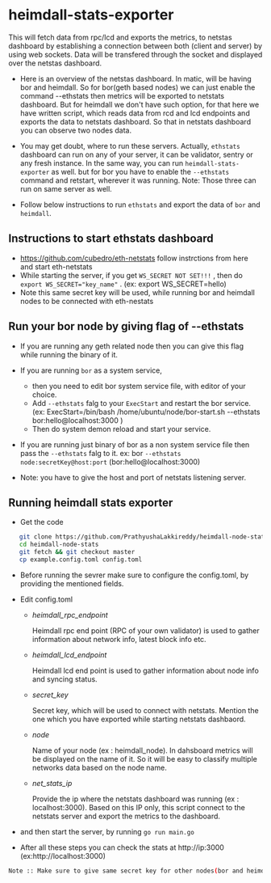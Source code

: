 # heimdall-stats-exporter
This will fetch data from rpc/lcd and exports the metrics, to netstas dashboard by establishing a connection between both (client and server) by using web sockets. Data will be transfered through the socket and displayed over the netstas dashboard. 

- Here is an overview of the netstas dashboard. In matic, will be having bor and heimdall. So for bor(geth based nodes) we can just enable the command --ethstats then metrics will be exported to netstats dashboard. But for heimdall we don't have such option, for that here we have written script, which reads data from rcd and lcd endpoints and exports the data to netstats dashboard.
So that in netstats dashboard you can observe two nodes data.

- You may get doubt, where to run these servers. Actually, `ethstats` dashboard can run on any of your server, it can be validator, sentry or any fresh instance. In the same way, you can run `heimdall-stats-exporter` as well. but for bor you have to enable the `--ethstats` command and retstart, wherever it was running. Note: Those three can run on same server as well.

- Follow below instructions to run `ethstats` and export the data of `bor` and `heimdall`.

## Instructions to start ethstats dashboard

 - https://github.com/cubedro/eth-netstats follow instrctions from here and start eth-netstats
 - While starting the server, if you get `WS_SECRET NOT SET!!!` , then do `export WS_SECRET="key_name"` . (ex: export WS_SECRET=hello)
 - Note this same secret key will be used, while running bor and heimdall nodes to be connected with eth-nestats

## Run your bor node by giving flag of --ethstats

 - If you are running any geth related node then you can give this flag while running the binary of it.
 - If you are running `bor` as a system service, 
   - then you need to edit bor system service file, with editor of your choice. 
   - Add `--ethstats` falg to your `ExecStart` and restart the bor service. (ex: ExecStart=/bin/bash /home/ubuntu/node/bor-start.sh --ethstats bor:hello@localhost:3000 )
   - Then do system demon reload and start your service.

 - If you are running just binary of bor as a non system service file then pass the `--ethstats` falg to it. ex: bor `--ethstats node:secretKey@host:port` (bor:hello@localhost:3000)
 - Note:  you have to give the host and port of netstats listening server.

## Running heimdall stats exporter

 - Get the code
 ``` bash
    git clone https://github.com/PrathyushaLakkireddy/heimdall-node-stats.git
    cd heimdall-node-stats
    git fetch && git checkout master
    cp example.config.toml config.toml
 ```

 - Before running the sevrer make sure to configure the config.toml, by providing the mentioned fields.

 - Edit config.toml
   
   - *heimdall_rpc_endpoint*
        
        Heimdall rpc end point (RPC of your own validator) is used to gather information about network info, latest block info etc.

   - *heimdall_lcd_endpoint*

        Heimdall lcd end point is used to gather information about node info and syncing status.

   - *secret_key*

      Secret key, which will be used to connect with netstats. Mention the one which you have exported while starting netstats dashbaord.

   - *node*

      Name of your node (ex : heimdall_node). In dahsboard metrics will be displayed on the name of it. So it will be easy to classify multiple networks data based on the node name.

   - *net_stats_ip*

      Provide the ip where the netstats dashboard was running (ex : localhost:3000). Based on this IP only, this script connect to the netstats server and export the metrics to the dashboard.

 - and then start the server, by running `go run main.go`
- After all these steps you can check the stats at http://ip:3000 (ex:http://localhost:3000)

```bash 
Note :: Make sure to give same secret key for other nodes(bor and heimdall) which you have mentioned for `netstats`, then only your nodes can be connected with netstats and details will be displayed there.
```


